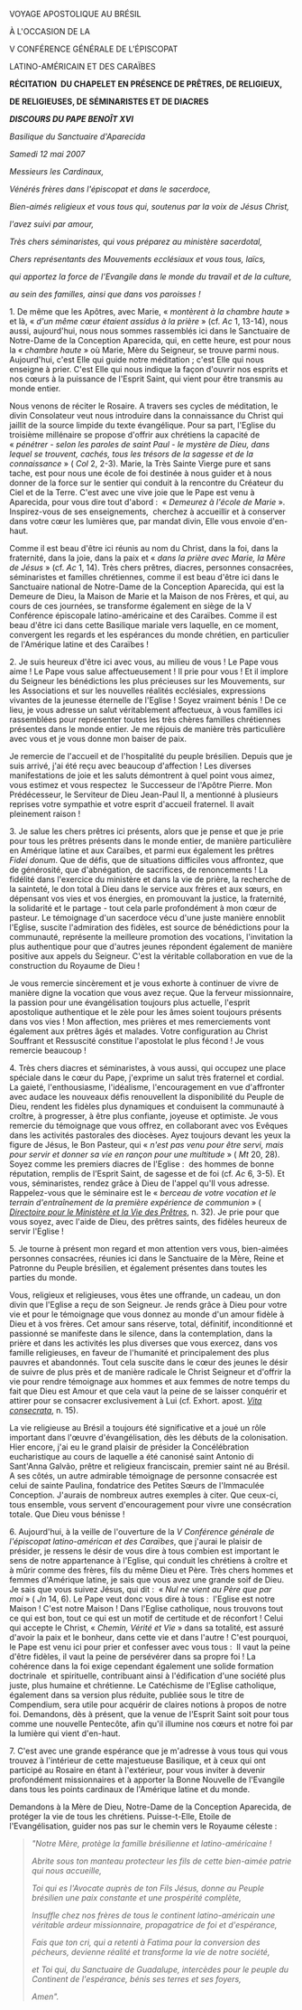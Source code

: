 VOYAGE APOSTOLIQUE AU BRÉSIL

À L'OCCASION DE LA

V CONFÉRENCE GÉNÉRALE DE L'ÉPISCOPAT

LATINO-AMÉRICAIN ET DES CARAÏBES

**RÉCITATION  DU CHAPELET EN PRÉSENCE DE PRÊTRES, DE RELIGIEUX,**

**DE RELIGIEUSES, DE SÉMINARISTES ET DE DIACRES**

***DISCOURS DU PAPE BENOÎT XVI***

*Basilique du Sanctuaire d'Aparecida*

*Samedi 12 mai 2007*

*Messieurs les Cardinaux,*

*Vénérés frères dans l'épiscopat et dans le sacerdoce,*

*Bien-aimés religieux et vous tous qui, soutenus par la voix de Jésus Christ,*

*l'avez suivi par amour,*

*Très chers séminaristes, qui vous préparez au ministère sacerdotal,*

*Chers représentants des Mouvements ecclésiaux et vous tous, laïcs,*

*qui apportez la force de l'Evangile dans le monde du travail et de la culture,*

*au sein des familles, ainsi que dans vos paroisses !*

1. De même que les Apôtres, avec Marie, « *montèrent à la chambre haute* » et là, « *d'un même cœur étaient assidus à la prière* » (cf. *Ac* 1, 13-14), nous aussi, aujourd'hui, nous nous sommes rassemblés ici dans le Sanctuaire de Notre-Dame de la Conception Aparecida, qui, en cette heure, est pour nous la « *chambre haute* » où Marie, Mère du Seigneur, se trouve parmi nous. Aujourd'hui, c'est Elle qui guide notre méditation ; c'est Elle qui nous enseigne à prier. C'est Elle qui nous indique la façon d'ouvrir nos esprits et nos cœurs à la puissance de l'Esprit Saint, qui vient pour être transmis au monde entier.

Nous venons de réciter le Rosaire. A travers ses cycles de méditation, le divin Consolateur veut nous introduire dans la connaissance du Christ qui jaillit de la source limpide du texte évangélique. Pour sa part, l'Eglise du troisième millénaire se propose d'offrir aux chrétiens la capacité de « *pénétrer - selon les paroles de saint Paul - le mystère de Dieu, dans lequel se trouvent, cachés, tous les trésors de la sagesse et de la connaissance* » ( *Col* 2, 2-3). Marie, la Très Sainte Vierge pure et sans tache, est pour nous une école de foi destinée à nous guider et à nous donner de la force sur le sentier qui conduit à la rencontre du Créateur du Ciel et de la Terre. C'est avec une vive joie que le Pape est venu à Aparecida, pour vous dire tout d'abord :  « *Demeurez à l'école de Marie* ». Inspirez-vous de ses enseignements,  cherchez à accueillir et à conserver dans votre cœur les lumières que, par mandat divin, Elle vous envoie d'en-haut.

Comme il est beau d'être ici réunis au nom du Christ, dans la foi, dans la fraternité, dans la joie, dans la paix et « *dans la prière avec Marie, la Mère de Jésus* » (cf. *Ac* 1, 14). Très chers prêtres, diacres, personnes consacrées, séminaristes et familles chrétiennes, comme il est beau d'être ici dans le Sanctuaire national de Notre-Dame de la Conception Aparecida, qui est la Demeure de Dieu, la Maison de Marie et la Maison de nos Frères, et qui, au cours de ces journées, se transforme également en siège de la V Conférence épiscopale latino-américaine et des Caraïbes. Comme il est beau d'être ici dans cette Basilique mariale vers laquelle, en ce moment, convergent les regards et les espérances du monde chrétien, en particulier de l'Amérique latine et des Caraïbes !

2. Je suis heureux d'être ici avec vous, au milieu de vous ! Le Pape vous aime ! Le Pape vous salue affectueusement ! Il prie pour vous ! Et il implore du Seigneur les bénédictions les plus précieuses sur les Mouvements, sur les Associations et sur les nouvelles réalités ecclésiales, expressions vivantes de la jeunesse éternelle de l'Eglise ! Soyez vraiment bénis ! De ce lieu, je vous adresse un salut véritablement affectueux, à vous familles ici rassemblées pour représenter toutes les très chères familles chrétiennes présentes dans le monde entier. Je me réjouis de manière très particulière avec vous et je vous donne mon baiser de paix.

Je remercie de l'accueil et de l'hospitalité du peuple brésilien. Depuis que je suis arrivé, j'ai été reçu avec beaucoup d'affection ! Les diverses manifestations de joie et les saluts démontrent à quel point vous aimez, vous estimez et vous respectez  le Successeur de l'Apôtre Pierre. Mon Prédécesseur, le Serviteur de Dieu Jean-Paul II, a mentionné à plusieurs reprises votre sympathie et votre esprit d'accueil fraternel. Il avait pleinement raison !

3. Je salue les chers prêtres ici présents, alors que je pense et que je prie pour tous les prêtres présents dans le monde entier, de manière particulière en Amérique latine et aux Caraïbes, et parmi eux également les prêtres *Fidei donum*. Que de défis, que de situations difficiles vous affrontez, que de générosité, que d'abnégation, de sacrifices, de renoncements ! La fidélité dans l'exercice du ministère et dans la vie de prière, la recherche de la sainteté, le don total à Dieu dans le service aux frères et aux sœurs, en dépensant vos vies et vos énergies, en promouvant la justice, la fraternité, la solidarité et le partage - tout cela parle profondément à mon cœur de pasteur. Le témoignage d'un sacerdoce vécu d'une juste manière ennoblit l'Eglise, suscite l'admiration des fidèles, est source de bénédictions pour la communauté, représente la meilleure promotion des vocations, l'invitation la plus authentique pour que d'autres jeunes répondent également de manière positive aux appels du Seigneur. C'est la véritable collaboration en vue de la construction du Royaume de Dieu !

Je vous remercie sincèrement et je vous exhorte à continuer de vivre de manière digne la vocation que vous avez reçue. Que la ferveur missionnaire, la passion pour une évangélisation toujours plus actuelle, l'esprit apostolique authentique et le zèle pour les âmes soient toujours présents dans vos vies ! Mon affection, mes prières et mes remerciements vont également aux prêtres âgés et malades. Votre configuration au Christ Souffrant et Ressuscité constitue l'apostolat le plus fécond ! Je vous remercie beaucoup !

4. Très chers diacres et séminaristes, à vous aussi, qui occupez une place spéciale dans le cœur du Pape, j'exprime un salut très fraternel et cordial. La gaieté, l'enthousiasme, l'idéalisme, l'encouragement en vue d'affronter avec audace les nouveaux défis renouvellent la disponibilité du Peuple de Dieu, rendent les fidèles plus dynamiques et conduisent la communauté à croître, à progresser, à être plus confiante, joyeuse et optimiste. Je vous remercie du témoignage que vous offrez, en collaborant avec vos Evêques dans les activités pastorales des diocèses. Ayez toujours devant les yeux la figure de Jésus, le Bon Pasteur, qui « *n'est pas venu pour être servi, mais pour servir et donner sa vie en rançon pour une multitude* » ( *Mt* 20, 28). Soyez comme les premiers diacres de l'Eglise :  des hommes de bonne réputation, remplis de l'Esprit Saint, de sagesse et de foi (cf. *Ac* 6, 3-5). Et vous, séminaristes, rendez grâce à Dieu de l'appel qu'Il vous adresse. Rappelez-vous que le séminaire est le « *berceau de votre vocation et le terrain d'entraînement de la première expérience de communion* » ( *[Directoire pour le Ministère et la Vie des Prêtres](http://www.vatican.va/roman_curia/congregations/cclergy/documents/rc_con_cclergy_doc_31011994_directory_fr.html)*, n. 32). Je prie pour que vous soyez, avec l'aide de Dieu, des prêtres saints, des fidèles heureux de servir l'Eglise !

5. Je tourne à présent mon regard et mon attention vers vous, bien-aimées personnes consacrées, réunies ici dans le Sanctuaire de la Mère, Reine et Patronne du Peuple brésilien, et également présentes dans toutes les parties du monde.

Vous, religieux et religieuses, vous êtes une offrande, un cadeau, un don divin que l'Eglise a reçu de son Seigneur. Je rends grâce à Dieu pour votre vie et pour le témoignage que vous donnez au monde d'un amour fidèle à Dieu et à vos frères. Cet amour sans réserve, total, définitif, inconditionné et passionné se manifeste dans le silence, dans la contemplation, dans la prière et dans les activités les plus diverses que vous exercez, dans vos famille religieuses, en faveur de l'humanité et principalement des plus pauvres et abandonnés. Tout cela suscite dans le cœur des jeunes le désir de suivre de plus près et de manière radicale le Christ Seigneur et d'offrir la vie pour rendre témoignage aux hommes et aux femmes de notre temps du fait que Dieu est Amour et que cela vaut la peine de se laisser conquérir et attirer pour se consacrer exclusivement à Lui (cf. Exhort. apost. *[Vita consecrata](/content/john-paul-ii/fr/apost_exhortations/documents/hf_jp-ii_exh_25031996_vita-consecrata.html)*, n. 15).

La vie religieuse au Brésil a toujours été significative et a joué un rôle important dans l'œuvre d'évangélisation, dès les débuts de la colonisation. Hier encore, j'ai eu le grand plaisir de présider la Concélébration eucharistique au cours de laquelle a été canonisé saint Antonio di Sant'Anna Galvão, prêtre et religieux franciscain, premier saint né au Brésil. A ses côtés, un autre admirable témoignage de personne consacrée est celui de sainte Paulina, fondatrice des Petites Sœurs de l'Immaculée Conception. J'aurais de nombreux autres exemples à citer. Que ceux-ci, tous ensemble, vous servent d'encouragement pour vivre une consécration totale. Que Dieu vous bénisse !

6. Aujourd'hui, à la veille de l'ouverture de la *V Conférence générale de l'épiscopat latino-américan et des Caraïbes*, que j'aurai le plaisir de présider, je ressens le désir de vous dire à tous combien est important le sens de notre appartenance à l'Eglise, qui conduit les chrétiens à croître et à mûrir comme des frères, fils du même Dieu et Père. Très chers hommes et femmes d'Amérique latine, je sais que vous avez une grande soif de Dieu. Je sais que vous suivez Jésus, qui dit :  « *Nul ne vient au Père que par moi* » ( *Jn* 14, 6). Le Pape veut donc vous dire à tous :  l'Eglise est notre Maison ! C'est notre Maison ! Dans l'Eglise catholique, nous trouvons tout ce qui est bon, tout ce qui est un motif de certitude et de réconfort ! Celui qui accepte le Christ, « *Chemin, Vérité et Vie* » dans sa totalité, est assuré d'avoir la paix et le bonheur, dans cette vie et dans l'autre ! C'est pourquoi, le Pape est venu ici pour prier et confesser avec vous tous :  Il vaut la peine d'être fidèles, il vaut la peine de persévérer dans sa propre foi ! La cohérence dans la foi exige cependant également une solide formation doctrinale  et spirituelle, contribuant ainsi à l'édification d'une société plus juste, plus humaine et chrétienne. Le Catéchisme de l'Eglise catholique, également dans sa version plus réduite, publiée sous le titre de Compendium, sera utile pour acquérir de claires notions à propos de notre foi. Demandons, dès à présent, que la venue de l'Esprit Saint soit pour tous comme une nouvelle Pentecôte, afin qu'il illumine nos cœurs et notre foi par la lumière qui vient d'en-haut.

7. C'est avec une grande espérance que je m'adresse à vous tous qui vous trouvez à l'intérieur de cette majestueuse Basilique, et à ceux qui ont participé au Rosaire en étant à l'extérieur, pour vous inviter à devenir profondément missionnaires et à apporter la Bonne Nouvelle de l'Evangile dans tous les points cardinaux de l'Amérique latine et du monde.

Demandons à la Mère de Dieu, Notre-Dame de la Conception Aparecida, de protéger la vie de tous les chrétiens. Puisse-t-Elle, Etoile de l'Evangélisation, guider nos pas sur le chemin vers le Royaume céleste :

> *"Notre Mère, protège la famille brésilienne et latino-américaine !*
>
> *Abrite sous ton manteau protecteur les fils de cette bien-aimée patrie qui nous accueille,*
>
> *Toi qui es l'Avocate auprès de ton Fils Jésus, donne au Peuple brésilien une paix constante et une prospérité complète,*
>
> *Insuffle chez nos frères de tous le continent latino-américain une véritable ardeur missionnaire, propagatrice de foi et d'espérance,*
>
> *Fais que ton cri, qui a retenti à Fatima pour la conversion des pécheurs, devienne réalité et transforme la vie de notre société,*
>
> *et Toi qui, du Sanctuaire de Guadalupe, intercèdes pour le peuple du Continent de l'espérance, bénis ses terres et ses foyers,*
>
> *Amen".*